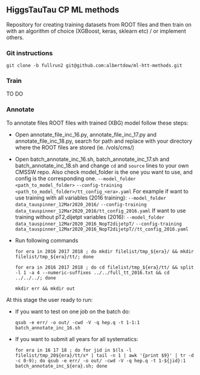 ## HiggsTauTau CP ML methods
Repository for creating training datasets from ROOT files 
and then train on with an algorithm of choice (XGBoost, keras, sklearn etc) / or implement others.

### Git instructions

`git clone -b fullrun2 git@github.com:albertdow/ml-htt-methods.git`

### Train
TO DO

### Annotate

To annotate files ROOT files with trained (XBG) model follow these steps:

- Open annotate_file_inc_16.py, annotate_file_inc_17.py and annotate_file_inc_18.py, 
search for path and replace with your directory where the ROOT files are stored (ie. /vols/cms/)

- Open batch_annotate_inc_16.sh, batch_annotate_inc_17.sh and batch_annotate_inc_18.sh
and change `cd` and `source` lines to your own CMSSW repo. Also check model_folder 
is the one you want to use, and config is the corresponding one. 
    `--model_folder <path_to_model_folder>`
    `--config-training <path_to_model_folder>/tt_config_<era>.yaml`
For example if want to use training with all variables (2016 training):
    `--model_folder data_tauspinner_12Mar2020_2016/`
    `--config-training data_tauspinner_12Mar2020_2016/tt_config_2016.yaml`
If want to use training without pT2,dijetpt variables (2016):
    `--model_folder data_tauspinner_12Mar2020_2016_NopT2dijetpT/`
    `--config-training data_tauspinner_12Mar2020_2016_NopT2dijetpT//tt_config_2016.yaml`
    

- Run following commands
    
    `for era in 2016 2017 2018 ; do mkdir filelist/tmp_${era}/ && mkdir filelist/tmp_${era}/tt/; done`

    `for era in 2016 2017 2018 ; do cd filelist/tmp_${era}/tt/ && split -l 1 -a 4 --numeric-suffixes ../../full_tt_2016.txt && cd ../../../; done`

    `mkdir err && mkdir out`

At this stage the user ready to run:

- If you want to test on one job on the batch do:

    `qsub -e err/ -o out/ -cwd -V -q hep.q -t 1-1:1 batch_annotate_inc_16.sh`

- If you want to submit all years for all systematics:

    `for era in 16 17 18 ; do for jid in $(ls -l filelist/tmp_20${era}/tt/x* | tail -n 1 | awk '{print $9}' | tr -d -c 0-9); do qsub -e err/ -o out/ -cwd -V -q hep.q -t 1-${jid}:1 batch_annotate_inc_${era}.sh; done`

